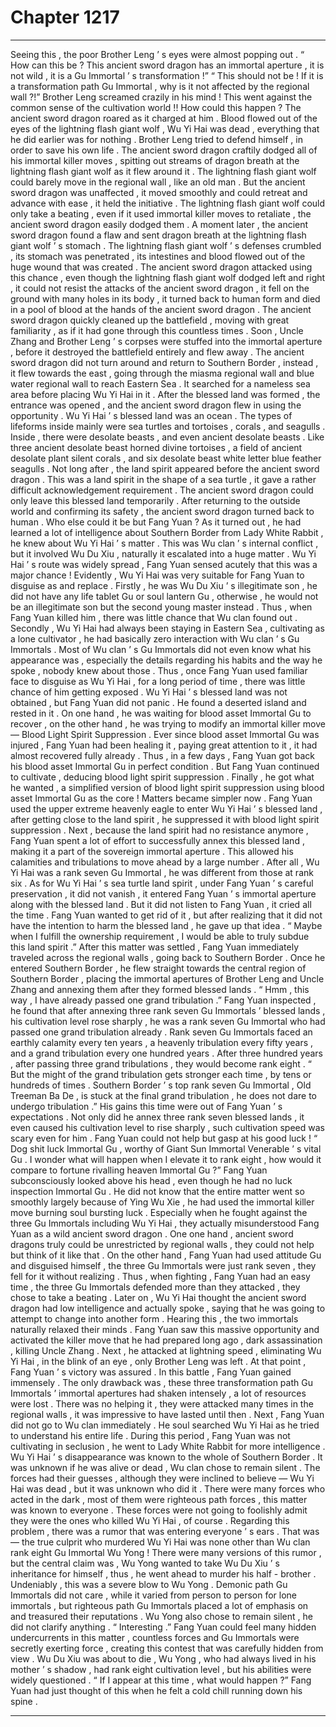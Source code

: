 
# Chapter 1217


---

Seeing this , the poor Brother Leng ’ s eyes were almost popping out .
“ How can this be ? This ancient sword dragon has an immortal aperture , it is not wild , it is a Gu Immortal ’ s transformation !”
“ This should not be ! If it is a transformation path Gu Immortal , why is it not affected by the regional wall ?!”
Brother Leng screamed crazily in his mind !
This went against the common sense of the cultivation world !! How could this happen ?
The ancient sword dragon roared as it charged at him .
Blood flowed out of the eyes of the lightning flash giant wolf , Wu Yi Hai was dead , everything that he did earlier was for nothing .
Brother Leng tried to defend himself , in order to save his own life .
The ancient sword dragon craftily dodged all of his immortal killer moves , spitting out streams of dragon breath at the lightning flash giant wolf as it flew around it .
The lightning flash giant wolf could barely move in the regional wall , like an old man . But the ancient sword dragon was unaffected , it moved smoothly and could retreat and advance with ease , it held the initiative .
The lightning flash giant wolf could only take a beating , even if it used immortal killer moves to retaliate , the ancient sword dragon easily dodged them .
A moment later , the ancient sword dragon found a flaw and sent dragon breath at the lightning flash giant wolf ’ s stomach .
The lightning flash giant wolf ’ s defenses crumbled , its stomach was penetrated , its intestines and blood flowed out of the huge wound that was created .
The ancient sword dragon attacked using this chance , even though the lightning flash giant wolf dodged left and right , it could not resist the attacks of the ancient sword dragon , it fell on the ground with many holes in its body , it turned back to human form and died in a pool of blood at the hands of the ancient sword dragon .
The ancient sword dragon quickly cleaned up the battlefield , moving with great familiarity , as if it had gone through this countless times .
Soon , Uncle Zhang and Brother Leng ’ s corpses were stuffed into the immortal aperture , before it destroyed the battlefield entirely and flew away .
The ancient sword dragon did not turn around and return to Southern Border , instead , it flew towards the east , going through the miasma regional wall and blue water regional wall to reach Eastern Sea .
It searched for a nameless sea area before placing Wu Yi Hai in it .
After the blessed land was formed , the entrance was opened , and the ancient sword dragon flew in using the opportunity .
Wu Yi Hai ’ s blessed land was an ocean . The types of lifeforms inside mainly were sea turtles and tortoises , corals , and seagulls .
Inside , there were desolate beasts , and even ancient desolate beasts .
Like three ancient desolate beast horned divine tortoises , a field of ancient desolate plant silent corals , and six desolate beast white letter blue feather seagulls .
Not long after , the land spirit appeared before the ancient sword dragon .
This was a land spirit in the shape of a sea turtle , it gave a rather difficult acknowledgement requirement .
The ancient sword dragon could only leave this blessed land temporarily .
After returning to the outside world and confirming its safety , the ancient sword dragon turned back to human .
Who else could it be but Fang Yuan ?
As it turned out , he had learned a lot of intelligence about Southern Border from Lady White Rabbit , he knew about Wu Yi Hai ’ s matter .
This was Wu clan ’ s internal conflict , but it involved Wu Du Xiu , naturally it escalated into a huge matter .
Wu Yi Hai ’ s route was widely spread , Fang Yuan sensed acutely that this was a major chance !
Evidently , Wu Yi Hai was very suitable for Fang Yuan to disguise as and replace .
Firstly , he was Wu Du Xiu ’ s illegitimate son , he did not have any life tablet Gu or soul lantern Gu , otherwise , he would not be an illegitimate son but the second young master instead .
Thus , when Fang Yuan killed him , there was little chance that Wu clan found out .
Secondly , Wu Yi Hai had always been staying in Eastern Sea , cultivating as a lone cultivator , he had basically zero interaction with Wu clan ’ s Gu Immortals . Most of Wu clan ’ s Gu Immortals did not even know what his appearance was , especially the details regarding his habits and the way he spoke , nobody knew about those .
Thus , once Fang Yuan used familiar face to disguise as Wu Yi Hai , for a long period of time , there was little chance of him getting exposed .
Wu Yi Hai ’ s blessed land was not obtained , but Fang Yuan did not panic .
He found a deserted island and rested in it .
On one hand , he was waiting for blood asset Immortal Gu to recover , on the other hand , he was trying to modify an immortal killer move — Blood Light Spirit Suppression .
Ever since blood asset Immortal Gu was injured , Fang Yuan had been healing it , paying great attention to it , it had almost recovered fully already .
Thus , in a few days , Fang Yuan got back his blood asset Immortal Gu in perfect condition .
But Fang Yuan continued to cultivate , deducing blood light spirit suppression .
Finally , he got what he wanted , a simplified version of blood light spirit suppression using blood asset Immortal Gu as the core !
Matters became simpler now .
Fang Yuan used the upper extreme heavenly eagle to enter Wu Yi Hai ’ s blessed land , after getting close to the land spirit , he suppressed it with blood light spirit suppression .
Next , because the land spirit had no resistance anymore , Fang Yuan spent a lot of effort to successfully annex this blessed land , making it a part of the sovereign immortal aperture .
This allowed his calamities and tribulations to move ahead by a large number .
After all , Wu Yi Hai was a rank seven Gu Immortal , he was different from those at rank six .
As for Wu Yi Hai ’ s sea turtle land spirit , under Fang Yuan ’ s careful preservation , it did not vanish , it entered Fang Yuan ’ s immortal aperture along with the blessed land .
But it did not listen to Fang Yuan , it cried all the time .
Fang Yuan wanted to get rid of it , but after realizing that it did not have the intention to harm the blessed land , he gave up that idea .
“ Maybe when I fulfill the ownership requirement , I would be able to truly subdue this land spirit .”
After this matter was settled , Fang Yuan immediately traveled across the regional walls , going back to Southern Border .
Once he entered Southern Border , he flew straight towards the central region of Southern Border , placing the immortal apertures of Brother Leng and Uncle Zhang and annexing them after they formed blessed lands .
“ Hmm , this way , I have already passed one grand tribulation .” Fang Yuan inspected , he found that after annexing three rank seven Gu Immortals ’ blessed lands , his cultivation level rose sharply , he was a rank seven Gu Immortal who had passed one grand tribulation already .
Rank seven Gu Immortals faced an earthly calamity every ten years , a heavenly tribulation every fifty years , and a grand tribulation every one hundred years . After three hundred years , after passing three grand tribulations , they would become rank eight .
“ But the might of the grand tribulation gets stronger each time , by tens or hundreds of times . Southern Border ’ s top rank seven Gu Immortal , Old Treeman Ba De , is stuck at the final grand tribulation , he does not dare to undergo tribulation .”
His gains this time were out of Fang Yuan ’ s expectations .
Not only did he annex three rank seven blessed lands , it even caused his cultivation level to rise sharply , such cultivation speed was scary even for him .
Fang Yuan could not help but gasp at his good luck !
“ Dog shit luck Immortal Gu , worthy of Giant Sun Immortal Venerable ’ s vital Gu . I wonder what will happen when I elevate it to rank eight , how would it compare to fortune rivalling heaven Immortal Gu ?”
Fang Yuan subconsciously looked above his head , even though he had no luck inspection Immortal Gu .
He did not know that the entire matter went so smoothly largely because of Ying Wu Xie , he had used the immortal killer move burning soul bursting luck .
Especially when he fought against the three Gu Immortals including Wu Yi Hai , they actually misunderstood Fang Yuan as a wild ancient sword dragon .
One one hand , ancient sword dragons truly could be unrestricted by regional walls , they could not help but think of it like that .
On the other hand , Fang Yuan had used attitude Gu and disguised himself , the three Gu Immortals were just rank seven , they fell for it without realizing .
Thus , when fighting , Fang Yuan had an easy time , the three Gu Immortals defended more than they attacked , they chose to take a beating .
Later on , Wu Yi Hai thought the ancient sword dragon had low intelligence and actually spoke , saying that he was going to attempt to change into another form .
Hearing this , the two immortals naturally relaxed their minds .
Fang Yuan saw this massive opportunity and activated the killer move that he had prepared long ago , dark assassination , killing Uncle Zhang . Next , he attacked at lightning speed , eliminating Wu Yi Hai , in the blink of an eye , only Brother Leng was left . At that point , Fang Yuan ’ s victory was assured .
In this battle , Fang Yuan gained immensely .
The only drawback was , these three transformation path Gu Immortals ’ immortal apertures had shaken intensely , a lot of resources were lost .
There was no helping it , they were attacked many times in the regional walls , it was impressive to have lasted until then .
Next , Fang Yuan did not go to Wu clan immediately .
He soul searched Wu Yi Hai as he tried to understand his entire life .
During this period , Fang Yuan was not cultivating in seclusion , he went to Lady White Rabbit for more intelligence .
Wu Yi Hai ’ s disappearance was known to the whole of Southern Border .
It was unknown if he was alive or dead , Wu clan chose to remain silent . The forces had their guesses , although they were inclined to believe — Wu Yi Hai was dead , but it was unknown who did it .
There were many forces who acted in the dark , most of them were righteous path forces , this matter was known to everyone .
These forces were not going to foolishly admit they were the ones who killed Wu Yi Hai , of course .
Regarding this problem , there was a rumor that was entering everyone ’ s ears .
That was — the true culprit who murdered Wu Yi Hai was none other than Wu clan rank eight Gu Immortal Wu Yong !
There were many versions of this rumor , but the central claim was , Wu Yong wanted to take Wu Du Xiu ’ s inheritance for himself , thus , he went ahead to murder his half - brother .
Undeniably , this was a severe blow to Wu Yong .
Demonic path Gu Immortals did not care , while it varied from person to person for lone immortals , but righteous path Gu Immortals placed a lot of emphasis on and treasured their reputations .
Wu Yong also chose to remain silent , he did not clarify anything .
“ Interesting .” Fang Yuan could feel many hidden undercurrents in this matter , countless forces and Gu Immortals were secretly exerting force , creating this contest that was carefully hidden from view .
Wu Du Xiu was about to die , Wu Yong , who had always lived in his mother ’ s shadow , had rank eight cultivation level , but his abilities were widely questioned .
“ If I appear at this time , what would happen ?” Fang Yuan had just thought of this when he felt a cold chill running down his spine .

---

